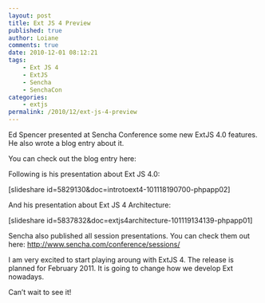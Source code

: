 ```yaml
---
layout: post
title: Ext JS 4 Preview
published: true
author: Loiane
comments: true
date: 2010-12-01 08:12:21
tags:
    - Ext JS 4
    - ExtJS
    - Sencha
    - SenchaCon
categories:
    - extjs
permalink: /2010/12/ext-js-4-preview
---
```


  Ed Spencer presented at Sencha Conference some new ExtJS 4.0 features. He also wrote a blog entry about it.


[][1]

You can check out the blog entry here: 

Following is his presentation about Ext JS 4.0:


  [slideshare id=5829130&doc=introtoext4-101118190700-phpapp02]


And his presentation about Ext JS 4 Architecture:


  [slideshare id=5837832&doc=extjs4architecture-101119134139-phpapp01]



  Sencha also published all session presentations. You can check them out here: http://www.sencha.com/conference/sessions/



  I am very excited to start playing aroung with ExtJS 4. The release is planned for February 2011. It is going to change how we develop Ext nowadays.



  Can&#8217;t wait to see it! 


 [1]: http://loianegroner.com/wp-content/uploads/2010/11/ExtJS_4_Overview_Loiane.jpg